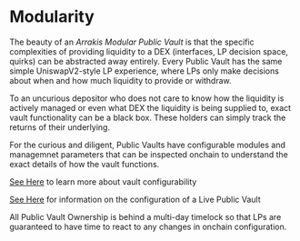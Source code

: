 # Modularity

The beauty of an _Arrakis Modular Public Vault_ is that the specific complexities of providing liquidity to a DEX (interfaces, LP decision space, quirks) can be abstracted away entirely. Every Public Vault has the same simple UniswapV2-style LP experience, where LPs only make decisions about when and how much liquidity to provide or withdraw.

To an uncurious depositor who does not care to know how the liquidity is actively managed or even what DEX the liquidity is being supplied to, exact vault functionality can be a black box. These holders can simply track the returns of their underlying. 

For the curious and diligent, Public Vaults have configurable modules and managemnet parameters that can be inspected onchain to understand the exact details of how the vault functions.

[See Here](text/arrakisModular/architecture/configuration.md) to learn more about vault configurability

[See Here]() for information on the configuration of a Live Public Vault

All Public Vault Ownership is behind a multi-day timelock so that LPs are guaranteed to have time to react to any changes in onchain configuration.
